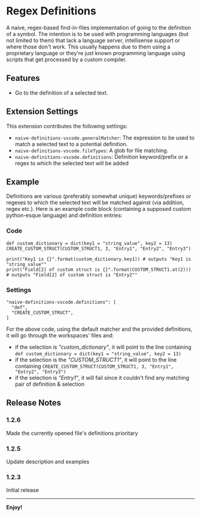 # Regex Definitions
 A naive, regex-based find-in-files implementation of going to the definition of a symbol. The intention is to be used with programming languages (but not limited to them) that lack a language server, intellisense support or where those don't work. This usually happens due to them using a proprietary language or they're just known programming language using scripts that get processed by a custom compiler.

 ## Features

* Go to the definition of a selected text.

## Extension Settings

This extension contributes the following settings:

* `naive-definitions-vscode.generalMatcher`: The expression to be used to match a selected text to a potential definition.
* `naive-definitions-vscode.fileTypes`: A glob for file matching.
* `naive-definitions-vscode.definitions`: Definition keyword/prefix or a regex to which the selected text will be added

## Example

Definitions are various (preferably somewhat unique) keywords/prefixes or regexes to which the selected text will be matched against (via addition, regex etc.). Here is an example code block (containing a supposed custom python-esque language) and definition entries:
### Code
```
def custom_dictionary = dict(key1 = "string_value", key2 = 13)
CREATE_CUSTOM_STRUCT(CUSTOM_STRUCT1, 3, "Entry1", "Entry2", "Entry3")

print("Key1 is {}".format(custom_dictionary.key1)) # outputs "Key1 is "string_value""
print("Field[2] of custom struct is {}".format(CUSTOM_STRUCT1.at(2))) # outputs "Field[2] of custom struct is "Entry2""
```
### Settings
```
"naive-definitions-vscode.definitions": [
  "def",
  "CREATE_CUSTOM_STRUCT",
]
```
For the above code, using the default matcher and the provided definitions, it will go through the workspaces' files and:
* if the selection is *"custom_dictionary"*, it will point to the line containing `def custom_dictionary = dict(key1 = "string_value", key2 = 13)`
* if the selection is the *"CUSTOM_STRUCT1"*, it will point to the line containing `CREATE_CUSTOM_STRUCT(CUSTOM_STRUCT1, 3, "Entry1", "Entry2", "Entry3")`
* if the selection is *"Entry1"*, it will fail since it couldn't find any matching pair of definition & selection 

## Release Notes

### 1.2.6
Made the currently opened file's definitions prioritary

### 1.2.5
Update description and examples

### 1.2.3

Initial release

-----------------------------------------------------------------------------------------------------------

**Enjoy!**
